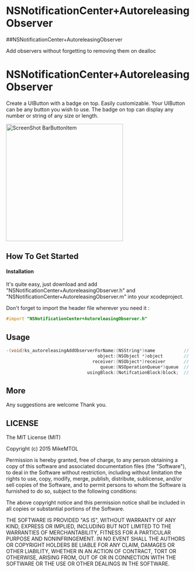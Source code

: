 NSNotificationCenter+AutoreleasingObserver
==========================================

##NSNotificationCenter+AutoreleasingObserver

<p>Add observers without forgetting to removing them on dealloc</p>


NSNotificationCenter+AutoreleasingObserver
==========================================

<p>Create a UIButton with a badge on top. Easily customizable.
Your UIButton can be any button you wish to use. The badge on top can display any number or string of any size or length.</p>

<img alt="ScreenShot BarButtonItem" src="https://github.com/mikemtol/UIBarButtonItem-Badge/blob/master/screenshot2.png?raw=true" width="320px"/>


How To Get Started
------------------

#### Installation 

It's quite easy, just download and add "NSNotificationCenter+AutoreleasingObserver.h" and "NSNotificationCenter+AutoreleasingObserver.m" into your xcodeproject.

Don't forget to import the header file wherever you need it :

``` objective-c
#import "NSNotificationCenter+AutoreleasingObserver.h"
```

Usage
------------------
``` objective-c
-(void)ks_autoreleasingAddObserverForName:(NSString*)name			// Notification Name
                                   object:(NSObject *)object		// Object to observe
                                 receiver:(NSObject*)receiver		// Calling object
                                    queue:(NSOperationQueue*)queue	// NSOperationQueue, we can use mainQueue
                               usingBlock:(NotifcationBlock)block;	// Code to execute on event
```


More
----

<p>Any suggestions are welcome
Thank you.</p>

LICENSE
-------
The MIT License (MIT)

Copyright (c) 2015 MikeMTOL

Permission is hereby granted, free of charge, to any person obtaining a copy
of this software and associated documentation files (the "Software"), to deal
in the Software without restriction, including without limitation the rights
to use, copy, modify, merge, publish, distribute, sublicense, and/or sell
copies of the Software, and to permit persons to whom the Software is
furnished to do so, subject to the following conditions:

The above copyright notice and this permission notice shall be included in
all copies or substantial portions of the Software.

THE SOFTWARE IS PROVIDED "AS IS", WITHOUT WARRANTY OF ANY KIND, EXPRESS OR
IMPLIED, INCLUDING BUT NOT LIMITED TO THE WARRANTIES OF MERCHANTABILITY,
FITNESS FOR A PARTICULAR PURPOSE AND NONINFRINGEMENT. IN NO EVENT SHALL THE
AUTHORS OR COPYRIGHT HOLDERS BE LIABLE FOR ANY CLAIM, DAMAGES OR OTHER
LIABILITY, WHETHER IN AN ACTION OF CONTRACT, TORT OR OTHERWISE, ARISING FROM,
OUT OF OR IN CONNECTION WITH THE SOFTWARE OR THE USE OR OTHER DEALINGS IN
THE SOFTWARE.




